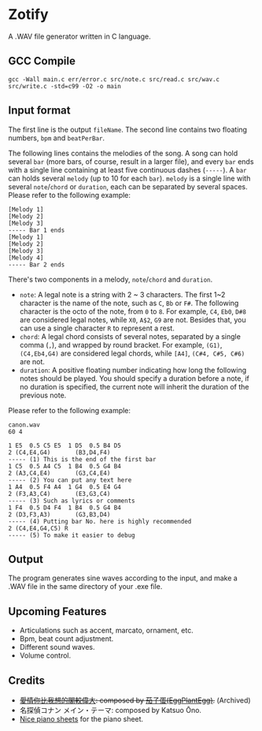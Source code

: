 # Zotify
A .WAV file generator written in C language.

## GCC Compile
```
gcc -Wall main.c err/error.c src/note.c src/read.c src/wav.c src/write.c -std=c99 -O2 -o main
```

## Input format
The first line is the output `fileName`.
The second line contains two floating numbers, `bpm` and `beatPerBar`.

The following lines contains the melodies of the song. A song can hold several `bar` (more bars, of course, result in a larger file), and every `bar` ends with a single line containing at least five continuous dashes (`-----`). A `bar` can holds several `melody` (up to 10 for each `bar`). `melody` is a single line with several `note`/`chord` or `duration`, each can be separated by several spaces. Please refer to the following example:
```
[Melody 1]
[Melody 2]
[Melody 3]
----- Bar 1 ends
[Melody 1]
[Melody 2]
[Melody 3]
[Melody 4]
----- Bar 2 ends
```
There's two components in a melody, `note`/`chord` and `duration`.
* `note`: A legal note is a string with 2 ~ 3 characters. The first 1~2 character is the name of the note, such as `C`, `Bb` or `F#`. The following character is the octo of the note, from `0` to `8`. For example, `C4`, `Eb0`, `D#8` are considered legal notes, while `X0`, `A$2`, `G9` are not. Besides that, you can use a single character `R` to represent a rest.
* `chord`: A legal chord consists of several notes, separated by a single comma (`,`), and wrapped by round bracket. For example, `(G1)`, `(C4,Eb4,G4)` are considered legal chords, while `[A4]`, `(C#4, C#5, C#6)` are not.
* `duration`: A positive floating number indicating how long the following notes should be played.
You should specify a duration before a note, if no duration is specified, the current note will inherit the duration of the previous note.

Please refer to the following example:
```
canon.wav
60 4

1 E5  0.5 C5 E5  1 D5  0.5 B4 D5
2 (C4,E4,G4)       (B3,D4,F4)
----- (1) This is the end of the first bar
1 C5  0.5 A4 C5  1 B4  0.5 G4 B4
2 (A3,C4,E4)       (G3,C4,E4)
----- (2) You can put any text here
1 A4  0.5 F4 A4  1 G4  0.5 E4 G4
2 (F3,A3,C4)       (E3,G3,C4)
----- (3) Such as lyrics or comments
1 F4  0.5 D4 F4  1 B4  0.5 G4 B4
2 (D3,F3,A3)       (G3,B3,D4)
----- (4) Putting bar No. here is highly recommended
2 (C4,E4,G4,C5) R
----- (5) To make it easier to debug
```

## Output
The program generates sine waves according to the input, and make a .WAV file in the same directory of your .exe file.

## Upcoming Features
* Articulations such as accent, marcato, ornament, etc.
* Bpm, beat count adjustment.
* Different sound waves.
* Volume control.

## Credits
* ~~[愛情你比我想的閣較偉大](https://www.youtube.com/watch?v=zTntSG7KcBk): composed by [茄子蛋(EggPlantEgg)](https://www.youtube.com/channel/UCXBcSkBS763VgEmoKYUxfMg).~~ (Archived)
* 名探偵コナン メイン・テーマ: composed by Katsuo Ōno.
* [Nice piano sheets](https://www.youtube.com/channel/UCI2FRQyYm-Vo9rvs6q6wcHg) for the piano sheet.
